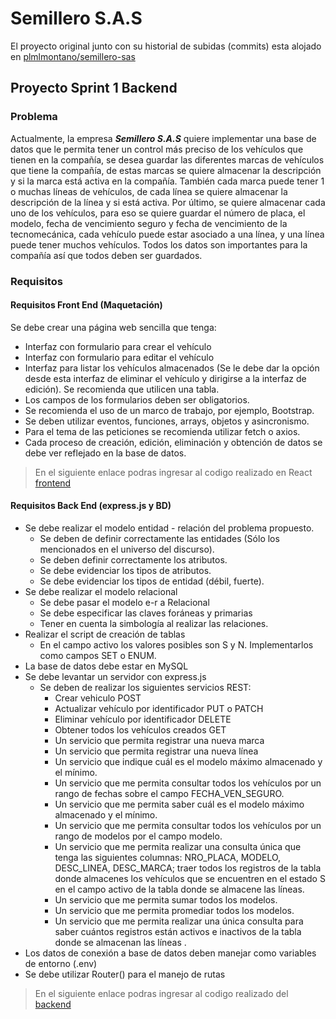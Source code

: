# Semillero S.A.S

El proyecto original junto con su historial de subidas (commits) esta alojado en [plmlmontano/semillero-sas]
## Proyecto Sprint 1 Backend

### Problema
Actualmente, la empresa ***Semillero S.A.S*** quiere implementar una base de datos que le permita tener un control más preciso de los vehículos que tienen en la compañía, se desea guardar las diferentes marcas de vehículos que tiene la compañía, de estas marcas se quiere almacenar la descripción y si la marca está activa en la compañía. También cada marca puede tener 1 o muchas líneas de vehículos, de cada línea se quiere almacenar la descripción de la línea y si está activa. Por último, se quiere almacenar cada uno de los vehículos, para eso se quiere guardar el número de placa, el modelo, fecha de vencimiento seguro y fecha de vencimiento de la tecnomecánica, cada vehículo puede estar asociado a una línea, y una línea puede tener muchos vehículos. Todos los datos son importantes para la compañía así que todos deben ser guardados. 

### Requisitos 

#### Requisitos Front End (Maquetación)
Se debe crear una página web sencilla que tenga:
- Interfaz con formulario para crear el vehículo
- Interfaz con formulario para editar el vehículo
- Interfaz para listar los vehículos almacenados (Se le debe dar la opción desde esta interfaz de eliminar el vehículo y dirigirse a la interfaz de edición). Se recomienda que utilicen una tabla. 
- Los campos de los formularios deben ser obligatorios. 
- Se recomienda el uso de un marco de trabajo, por ejemplo, Bootstrap. 
- Se deben utilizar eventos, funciones, arrays, objetos y asincronismo. 
- Para el tema de las peticiones se recomienda utilizar fetch o axios. 
- Cada proceso de creación, edición, eliminación y obtención de datos se debe ver reflejado en la base de datos.

> En el siguiente enlace podras ingresar al codigo realizado en React [frontend]

#### Requisitos Back End (express.js y BD)
- Se debe realizar el modelo entidad - relación del problema propuesto. 
    - Se deben de definir correctamente las entidades (Sólo los mencionados en el universo del discurso).
    - Se deben definir correctamente los atributos. 
    - Se debe evidenciar los tipos de atributos. 
    - Se debe evidenciar los tipos de entidad (débil, fuerte).
- Se debe realizar el modelo relacional
    - Se debe pasar el modelo e-r a Relacional
    - Se debe especificar las claves foráneas y primarias 
    - Tener en cuenta la simbología al realizar las relaciones.
- Realizar el script de creación de tablas
    - En el campo activo los valores posibles son S y N. Implementarlos como campos SET o ENUM.
- La base de datos debe estar en MySQL
- Se debe levantar un servidor con express.js
    - Se deben de realizar los siguientes servicios REST:
         - Crear vehiculo POST
        - Actualizar vehículo por identificador PUT o PATCH
        - Eliminar vehículo por identificador DELETE
        - Obtener todos los vehículos creados GET 
        - Un servicio que permita registrar una nueva marca
        - Un servicio que permita registrar una nueva línea
        - Un servicio que indique cuál es el modelo máximo almacenado y el mínimo. 
        - Un servicio que me permita consultar todos los vehículos por un rango de fechas sobre el campo FECHA_VEN_SEGURO.
        - Un servicio que me permita saber cuál es el modelo máximo almacenado y el mínimo.
        - Un servicio que me permita consultar todos los vehículos por un rango de modelos por el campo modelo.
        - Un servicio que me permita realizar una consulta única que tenga las siguientes columnas: NRO_PLACA, MODELO, DESC_LINEA, DESC_MARCA; traer todos los registros de la tabla donde almacenes los vehículos que se encuentren en el estado S en el campo activo de la tabla donde se almacene las líneas.
        - Un servicio que me permita sumar todos los modelos.
        - Un servicio que me permita promediar todos los modelos.
        - Un servicio que me permita realizar una única consulta para saber cuántos registros están activos e inactivos de la tabla donde se almacenan las líneas .
- Los datos de conexión a base de datos deben manejar como variables de entorno (.env)
- Se debe utilizar Router() para el manejo de rutas
> En el siguiente enlace podras ingresar al codigo realizado del [backend]

[plmlmontano/semillero-sas]: https://github.com/plmlmontano/semillero-sas
[frontend]: frontend
[backend]: backend